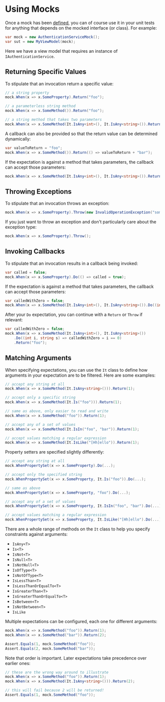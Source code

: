 # Using Mocks

Once a mock has been [defined](defining-mocks.md), you can of course use it in your unit tests for anything that depends on the mocked interface (or class). For example:

```C#
var mock = new AuthenticationServiceMock();
var sut = new MyViewModel(mock);
```

Here we have a view model that requires an instance of `IAuthenticationService`.

## Returning Specific Values

To stipulate that an invocation return a specific value:

```C#
// a string property
mock.When(x => x.SomeProperty).Return("foo");

// a parameterless string method
mock.When(x => x.SomeMethod()).Return("foo");

// a string method that takes two parameters
mock.When(x => x.SomeMethod(It.IsAny<int>(), It.IsAny<string>()).Return("foo");
```

A callback can also be provided so that the return value can be determined dynamically:

```C#
var valueToReturn = "foo";
mock.When(x => x.SomeMethod()).Return(() => valueToReturn + "bar");
```

If the expectation is against a method that takes parameters, the callback can accept those parameters:

```C#
mock.When(x => x.SomeMethod(It.IsAny<int>(), It.IsAny<string>()).Return((int i, string s) => i == 0 ? "zero" : "not zero");
```

## Throwing Exceptions

To stipulate that an invocation throws an exception:

```C#
mock.When(x => x.SomeProperty).Throw(new InvalidOperationException("some message"));
```

If you just want to throw an exception and don't particularly care about the exception type: 

```C#
mock.When(x => x.SomeProperty).Throw();
```

## Invoking Callbacks

To stipulate that an invocation results in a callback being invoked:

```C#
var called = false;
mock.When(x => x.SomeProperty).Do(() => called = true);
```

If the expectation is against a method that takes parameters, the callback can accept those parameters:

```C#
var calledWithZero = false;
mock.When(x => x.SomeMethod(It.IsAny<int>(), It.IsAny<string>()).Do((int i, string s) => calledWithZero = i == 0);
```

After your `Do` expectation, you can continue with a `Return` or `Throw` if relevant:

```C#
var calledWithZero = false;
mock.When(x => x.SomeMethod(It.IsAny<int>(), It.IsAny<string>())
    .Do((int i, string s) => calledWithZero = i == 0)
    .Return("foo");
```

## Matching Arguments

When specifying expectations, you can use the `It` class to define how arguments in your expectation are to be filtered. Here are some examples:

```C#
// accept any string at all
mock.When(x => x.SomeMethod(It.IsAny<string>())).Return(1);

// accept only a specific string
mock.When(x => x.SomeMethod(It.Is("foo"))).Return(1);

// same as above, only easier to read and write
mock.When(x => x.SomeMethod("foo")).Return(1);

// accept any of a set of values
mock.When(x => x.SomeMethod(It.IsIn("foo", "bar")).Return(1);

// accept values matching a regular expression
mock.When(x => x.SomeMethod(It.IsLike("[Hh]ello")).Return(1);
```

Property setters are specified slightly differently:

```C#
// accept any string at all
mock.WhenPropertySet(x => x.SomeProperty).Do(...);

// accept only the specified string
mock.WhenPropertySet(x => x.SomeProperty, It.Is("foo")).Do(...);

// same as above
mock.WhenPropertySet(x => x.SomeProperty, "foo").Do(...);

// accept any of a set of values
mock.WhenPropertySet(x => x.SomeProperty, It.IsIn("foo", "bar").Do(...);

// accept values matching a regular expression
mock.WhenPropertySet(x => x.SomeProperty, It.IsLike("[Hh]ello").Do(...);
```

There are a whole range of methods on the `It` class to help you specify constraints against arguments:

* `IsAny<T>`
* `Is<T>`
* `IsNot<T>`
* `IsNull<T>`
* `IsNotNull<T>`
* `IsOfType<T>`
* `IsNotOfType<T>`
* `IsLessThan<T>`
* `IsLessThanOrEqualTo<T>`
* `IsGreaterThan<T>`
* `IsGreaterThanOrEqualTo<T>`
* `IsBetween<T>`
* `IsNotBetween<T>`
* `IsLike`

Multiple expectations can be configured, each one for different arguments:

```C#
mock.When(x => x.SomeMethod("foo")).Return(1);
mock.When(x => x.SomeMethod("bar")).Return(2);

Assert.Equals(1, mock.SomeMethod("foo"));
Assert.Equals(2, mock.SomeMethod("bar"));
```

Note that order is important. Later expectations take precedence over earlier ones:

```C#
// these are the wrong way around to illustrate
mock.When(x => x.SomeMethod("foo")).Return(1);
mock.When(x => x.SomeMethod(It.IsAny<string>())).Return(2);

// this will fail because 2 will be returned!
Assert.Equals(1, mock.SomeMethod("foo"));
```